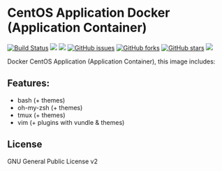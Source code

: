 # CentOS Application Docker (Application Container)
[![Build Status](https://travis-ci.org/zeroc0d3lab/centos-application.svg?branch=master)](https://travis-ci.org/zeroc0d3lab/centos-application) [![](https://images.microbadger.com/badges/image/zeroc0d3lab/centos-application:latest.svg)](https://microbadger.com/images/zeroc0d3lab/centos-application:latest "Layers") [![](https://images.microbadger.com/badges/version/zeroc0d3lab/centos-application:latest.svg)](https://microbadger.com/images/zeroc0d3lab/centos-application:latest "Version") [![GitHub issues](https://img.shields.io/github/issues/zeroc0d3lab/centos-application.svg)](https://github.com/zeroc0d3lab/centos-application/issues) [![GitHub forks](https://img.shields.io/github/forks/zeroc0d3lab/centos-application.svg)](https://github.com/zeroc0d3lab/centos-application/network) [![GitHub stars](https://img.shields.io/github/stars/zeroc0d3lab/centos-application.svg)](https://github.com/zeroc0d3lab/centos-application/stargazers) [![](https://images.microbadger.com/badges/license/zeroc1d3lab/centos-application.svg)](https://microbadger.com/images/zeroc0d3lab/centos-application "License")

Docker CentOS Application (Application Container), this image includes:

## Features:
* bash (+ themes)
* oh-my-zsh (+ themes)
* tmux (+ themes)
* vim (+ plugins with vundle & themes)


## License
GNU General Public License v2
